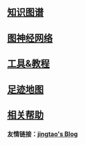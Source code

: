 ## [知识图谱](tech/kg.md)

## [图神经网络](tech/gcn.md)

## [工具&教程](tech/折腾.md)

## [足迹地图](life/足迹地图.md)

## [相关帮助](help.md)



#### 友情链接：[jingtao's Blog](https://jingtao.fun)

